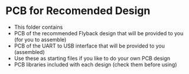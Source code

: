 # PCB for Recomended Design

- This folder contains
 - PCB of the recommended Flyback design that will be provided to you (for you to assemble)
 - PCB of the UART to USB interface that will be provided to you (assembled)
- Use these as starting files if you like to do your own PCB design
 - PCB libraries included with each design (check them before using)
